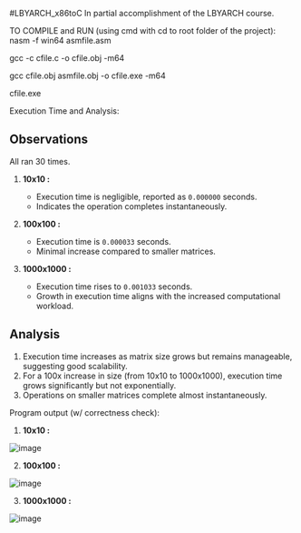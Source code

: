 #LBYARCH_x86toC
In partial accomplishment of the LBYARCH course. 


TO COMPILE and RUN (using cmd with cd to root folder of the project):
nasm -f win64 asmfile.asm

gcc -c cfile.c -o cfile.obj -m64

gcc cfile.obj asmfile.obj -o cfile.exe -m64

cfile.exe


Execution Time and Analysis:
## Observations
All ran 30 times.
1. **10x10 :**
   - Execution time is negligible, reported as `0.000000` seconds.
   - Indicates the operation completes instantaneously.
     
2. **100x100 :**
   - Execution time is `0.000033` seconds.
   - Minimal increase compared to smaller matrices.

3. **1000x1000 :**
   - Execution time rises to `0.001033` seconds.
   - Growth in execution time aligns with the increased computational workload.
  ## Analysis

 1. Execution time increases as matrix size grows but remains manageable, suggesting good scalability.
 2. For a 100x increase in size (from 10x10 to 1000x1000), execution time grows significantly but not exponentially.
 3. Operations on smaller matrices complete almost instantaneously.


Program output (w/ correctness check):
1. **10x10 :**
   
![image](https://github.com/user-attachments/assets/3e0d486c-6c1c-452e-b6ec-8d42434ab45d)

2. **100x100 :**

![image](https://github.com/user-attachments/assets/7a086fe4-7c80-4a6b-96df-06c8208fd689)

3. **1000x1000 :**

![image](https://github.com/user-attachments/assets/5a2fa27b-5fe4-4761-b838-c7ec90bb635c)


